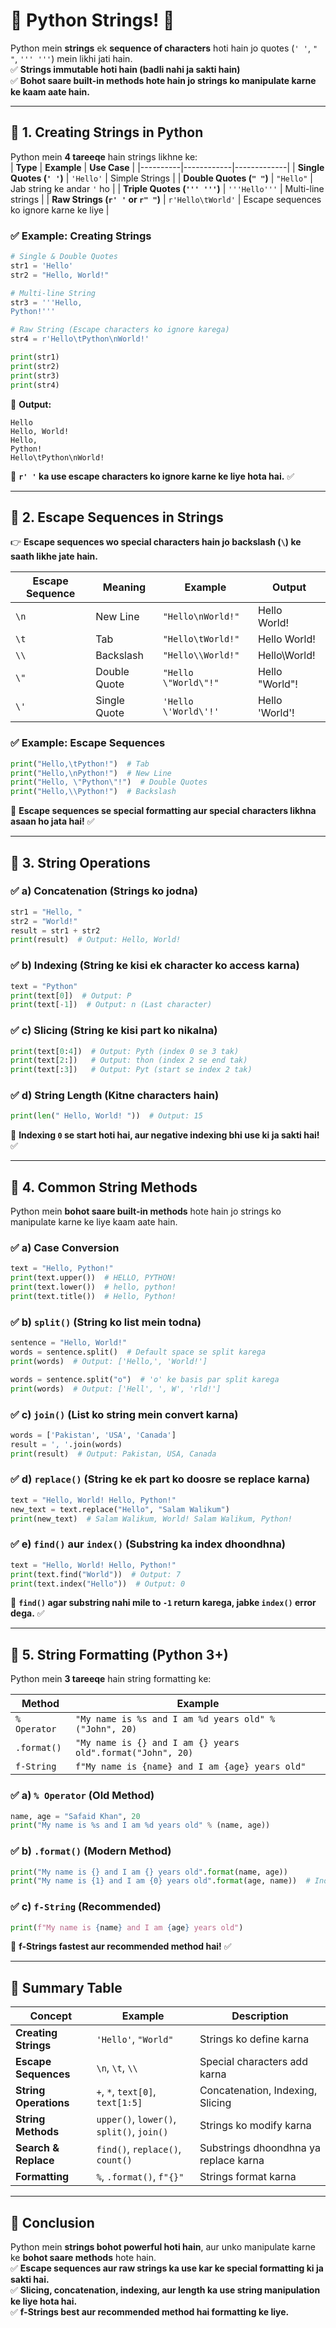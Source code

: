 # **🐍 Python Strings!** 🚀  

Python mein **strings** ek **sequence of characters** hoti hain jo quotes (`' '`, `" "`, `''' '''`) mein likhi jati hain.  
✅ **Strings immutable hoti hain (badli nahi ja sakti hain)**  
✅ **Bohot saare built-in methods hote hain jo strings ko manipulate karne ke kaam aate hain.**  

---

## **🔹 1. Creating Strings in Python**
Python mein **4 tareeqe** hain strings likhne ke:  
| **Type** | **Example** | **Use Case** |
|----------|------------|-------------|
| **Single Quotes (`' '`)** | `'Hello'` | Simple Strings |
| **Double Quotes (`" "`)** | `"Hello"` | Jab string ke andar `'` ho |
| **Triple Quotes (`''' '''`)** | `'''Hello'''` | Multi-line strings |
| **Raw Strings (`r' '` or `r" "`)** | `r'Hello\tWorld'` | Escape sequences ko ignore karne ke liye |

### **✅ Example: Creating Strings**
```python
# Single & Double Quotes
str1 = 'Hello'
str2 = "Hello, World!"

# Multi-line String
str3 = '''Hello,
Python!'''

# Raw String (Escape characters ko ignore karega)
str4 = r'Hello\tPython\nWorld!'

print(str1)
print(str2)
print(str3)
print(str4)
```
🔹 **Output:**  
```
Hello
Hello, World!
Hello,
Python!
Hello\tPython\nWorld!
```
📌 **`r' '` ka use escape characters ko ignore karne ke liye hota hai.** ✅  

---

## **🔹 2. Escape Sequences in Strings**
👉 **Escape sequences wo special characters hain jo backslash (`\`) ke saath likhe jate hain.**  

| **Escape Sequence** | **Meaning** | **Example** | **Output** |
|------------------|-----------|---------|---------|
| `\n` | New Line | `"Hello\nWorld!"` | Hello <br> World! |
| `\t` | Tab | `"Hello\tWorld!"` | Hello   World! |
| `\\` | Backslash | `"Hello\\World!"` | Hello\World! |
| `\"` | Double Quote | `"Hello \"World\"!"` | Hello "World"! |
| `\'` | Single Quote | `'Hello \'World\'!'` | Hello 'World'! |

### **✅ Example: Escape Sequences**
```python
print("Hello,\tPython!")  # Tab
print("Hello,\nPython!")  # New Line
print("Hello, \"Python\"!")  # Double Quotes
print("Hello,\\Python!")  # Backslash
```
📌 **Escape sequences se special formatting aur special characters likhna asaan ho jata hai!** ✅  

---

## **🔹 3. String Operations**
### **✅ a) Concatenation (Strings ko jodna)**
```python
str1 = "Hello, "
str2 = "World!"
result = str1 + str2
print(result)  # Output: Hello, World!
```

### **✅ b) Indexing (String ke kisi ek character ko access karna)**
```python
text = "Python"
print(text[0])  # Output: P
print(text[-1])  # Output: n (Last character)
```

### **✅ c) Slicing (String ke kisi part ko nikalna)**
```python
print(text[0:4])  # Output: Pyth (index 0 se 3 tak)
print(text[2:])   # Output: thon (index 2 se end tak)
print(text[:3])   # Output: Pyt (start se index 2 tak)
```

### **✅ d) String Length (Kitne characters hain)**
```python
print(len(" Hello, World! "))  # Output: 15
```

📌 **Indexing `0` se start hoti hai, aur negative indexing bhi use ki ja sakti hai!** ✅  

---

## **🔹 4. Common String Methods**
Python mein **bohot saare built-in methods** hote hain jo strings ko manipulate karne ke liye kaam aate hain.  

### **✅ a) Case Conversion**
```python
text = "Hello, Python!"
print(text.upper())  # HELLO, PYTHON!
print(text.lower())  # hello, python!
print(text.title())  # Hello, Python!
```

### **✅ b) `split()` (String ko list mein todna)**
```python
sentence = "Hello, World!"
words = sentence.split()  # Default space se split karega
print(words)  # Output: ['Hello,', 'World!']

words = sentence.split("o")  # 'o' ke basis par split karega
print(words)  # Output: ['Hell', ', W', 'rld!']
```

### **✅ c) `join()` (List ko string mein convert karna)**
```python
words = ['Pakistan', 'USA', 'Canada']
result = ', '.join(words)
print(result)  # Output: Pakistan, USA, Canada
```

### **✅ d) `replace()` (String ke ek part ko doosre se replace karna)**
```python
text = "Hello, World! Hello, Python!"
new_text = text.replace("Hello", "Salam Walikum")
print(new_text)  # Salam Walikum, World! Salam Walikum, Python!
```

### **✅ e) `find()` aur `index()` (Substring ka index dhoondhna)**
```python
text = "Hello, World! Hello, Python!"
print(text.find("World"))  # Output: 7
print(text.index("Hello"))  # Output: 0
```

📌 **`find()` agar substring nahi mile to `-1` return karega, jabke `index()` error dega.** ✅  

---

## **🔹 5. String Formatting (Python 3+)**
Python mein **3 tareeqe** hain string formatting ke:  

| **Method** | **Example** |
|------------|------------|
| `% Operator` | `"My name is %s and I am %d years old" % ("John", 20)` |
| `.format()` | `"My name is {} and I am {} years old".format("John", 20)` |
| `f-String` | `f"My name is {name} and I am {age} years old"` |

### **✅ a) `% Operator` (Old Method)**
```python
name, age = "Safaid Khan", 20
print("My name is %s and I am %d years old" % (name, age))
```

### **✅ b) `.format()` (Modern Method)**
```python
print("My name is {} and I am {} years old".format(name, age))
print("My name is {1} and I am {0} years old".format(age, name))  # Indexing bhi possible hai
```

### **✅ c) `f-String` (Recommended)**
```python
print(f"My name is {name} and I am {age} years old")
```
📌 **f-Strings fastest aur recommended method hai!** ✅  

---

## **🚀 Summary Table**
| **Concept** | **Example** | **Description** |
|--------------|------------|----------------|
| **Creating Strings** | `'Hello'`, `"World"` | Strings ko define karna |
| **Escape Sequences** | `\n`, `\t`, `\\` | Special characters add karna |
| **String Operations** | `+`, `*`, `text[0]`, `text[1:5]` | Concatenation, Indexing, Slicing |
| **String Methods** | `upper()`, `lower()`, `split()`, `join()` | Strings ko modify karna |
| **Search & Replace** | `find()`, `replace()`, `count()` | Substrings dhoondhna ya replace karna |
| **Formatting** | `%`, `.format()`, `f"{}"` | Strings format karna |

---

## **🎯 Conclusion**
Python mein **strings bohot powerful hoti hain**, aur unko manipulate karne ke **bohot saare methods** hote hain.  
✅ **Escape sequences aur raw strings ka use kar ke special formatting ki ja sakti hai.**  
✅ **Slicing, concatenation, indexing, aur length ka use string manipulation ke liye hota hai.**  
✅ **f-Strings best aur recommended method hai formatting ke liye.**  
